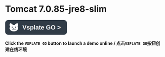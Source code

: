 # Tomcat 7.0.85-jre8-slim

<a href="https://www.vsplate.com/?docker-compose=https://github.com/vsplate/dcenvs/tomcat/7.0.85-jre8-slim"><img alt="VSPLATE GO" src="https://raw.githubusercontent.com/vsplate/images/master/vsgo_btn.png" width="200px"></a>

**Click the `VSPLATE GO` button to launch a demo online / 点击`VSPLATE GO`按钮创建在线环境**